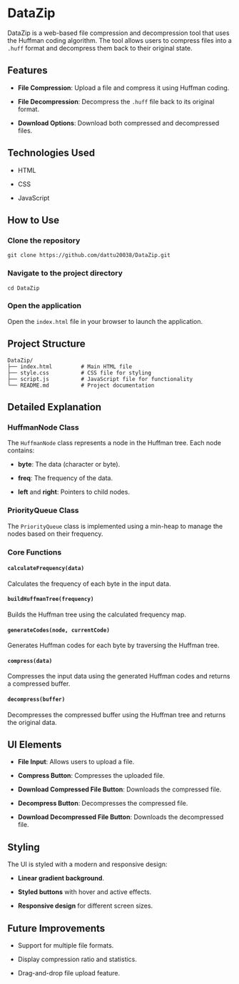 DataZip
=======

DataZip is a web-based file compression and decompression tool that uses the Huffman coding algorithm. The tool allows users to compress files into a `.huff` format and decompress them back to their original state.

Features
--------

*   **File Compression**: Upload a file and compress it using Huffman coding.
    
*   **File Decompression**: Decompress the `.huff` file back to its original format.
    
*   **Download Options**: Download both compressed and decompressed files.
    

Technologies Used
-----------------

*   HTML
    
*   CSS
    
*   JavaScript
    

How to Use
----------

### Clone the repository

    git clone https://github.com/dattu20038/DataZip.git

### Navigate to the project directory

    cd DataZip

### Open the application

Open the `index.html` file in your browser to launch the application.

Project Structure
-----------------

    DataZip/
    ├── index.html         # Main HTML file
    ├── style.css          # CSS file for styling
    ├── script.js          # JavaScript file for functionality
    └── README.md          # Project documentation

Detailed Explanation
--------------------

### HuffmanNode Class

The `HuffmanNode` class represents a node in the Huffman tree. Each node contains:

*   **byte**: The data (character or byte).
    
*   **freq**: The frequency of the data.
    
*   **left** and **right**: Pointers to child nodes.
    

### PriorityQueue Class

The `PriorityQueue` class is implemented using a min-heap to manage the nodes based on their frequency.

### Core Functions

#### `calculateFrequency(data)`

Calculates the frequency of each byte in the input data.

#### `buildHuffmanTree(frequency)`

Builds the Huffman tree using the calculated frequency map.

#### `generateCodes(node, currentCode)`

Generates Huffman codes for each byte by traversing the Huffman tree.

#### `compress(data)`

Compresses the input data using the generated Huffman codes and returns a compressed buffer.

#### `decompress(buffer)`

Decompresses the compressed buffer using the Huffman tree and returns the original data.

UI Elements
-----------

*   **File Input**: Allows users to upload a file.
    
*   **Compress Button**: Compresses the uploaded file.
    
*   **Download Compressed File Button**: Downloads the compressed file.
    
*   **Decompress Button**: Decompresses the compressed file.
    
*   **Download Decompressed File Button**: Downloads the decompressed file.
    

Styling
-------

The UI is styled with a modern and responsive design:

*   **Linear gradient background**.
    
*   **Styled buttons** with hover and active effects.
    
*   **Responsive design** for different screen sizes.
    

Future Improvements
-------------------

*   Support for multiple file formats.
    
*   Display compression ratio and statistics.
    
*   Drag-and-drop file upload feature.
